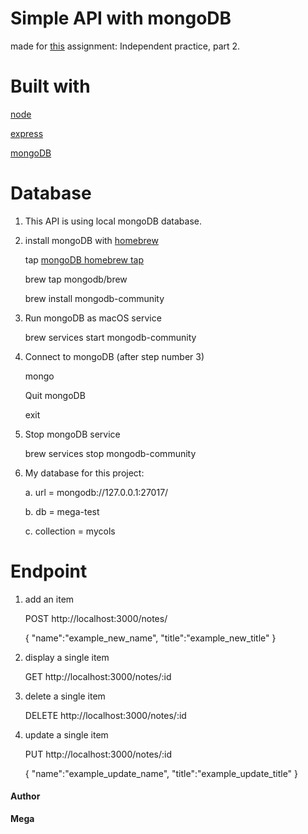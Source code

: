 # Simple API with mongoDB

made for [this](https://github.com/Techtonica/curriculum/blob/master/databases/mongo-db.md) assignment: Independent practice, part 2.

# Built with

[node](https://nodejs.org/en/)

[express](https://expressjs.com/)

[mongoDB](https://www.mongodb.com/)

# Database

1. This API is using local mongoDB database.

2. install mongoDB with [homebrew](https://brew.sh/)

   tap [mongoDB homebrew tap](https://github.com/mongodb/homebrew-brew)

      brew tap mongodb/brew

      brew install mongodb-community

3. Run mongoDB as macOS service

      brew services start mongodb-community

4. Connect to mongoDB (after step number 3)

      mongo

   Quit mongoDB

      exit

5. Stop mongoDB service

      brew services stop mongodb-community

6. My database for this project:

    a. url = mongodb://127.0.0.1:27017/

    b. db = mega-test

    c. collection = mycols

# Endpoint

1. add an item

      POST http://localhost:3000/notes/

      {
        "name":"example_new_name",
        "title":"example_new_title"
      }

2. display a single item

      GET http://localhost:3000/notes/:id

3. delete a single item

      DELETE http://localhost:3000/notes/:id

4. update a single item

      PUT http://localhost:3000/notes/:id

      {
        "name":"example_update_name",
        "title":"example_update_title"
      }

#### Author

__Mega__